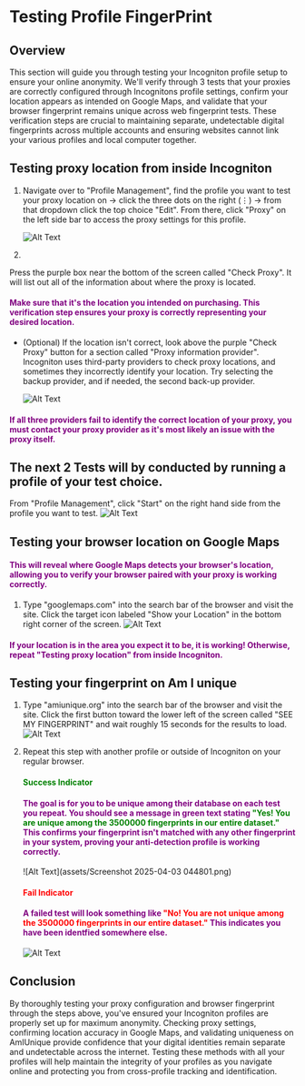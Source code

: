 # Testing Profile FingerPrint

## Overview

This section will guide you through testing your Incogniton profile setup to ensure your online anonymity. We'll verify through 3 tests that your proxies are correctly configured through Incognitons profile settings, confirm your location appears as intended on Google Maps, and validate that your browser fingerprint remains unique across web fingerprint tests. These verification steps are crucial to maintaining separate, undetectable digital fingerprints across multiple accounts and ensuring websites cannot link your various profiles and local computer together.



## Testing proxy location from inside Incogniton

1. Navigate over to "Profile Management", find the profile you want to test your proxy location on -> click the three dots on the right (⋮) -> from that dropdown click the top choice "Edit". From there, click "Proxy" on the left side bar to access the proxy settings for this profile.

    ![Alt Text](assets/ScreenRecording2025-04-03034205-ezgif.com-video-to-gif-converter.gif)

2. 
Press the purple box near the bottom of the screen called "Check Proxy". It will list out all of the information about where the proxy is located. 

#### <span style="color: purple;">Make sure that it's the location you intended on purchasing. This verification step ensures your proxy is correctly representing your desired location.</span>

  - (Optional)
  If the location isn't correct, look above the purple "Check Proxy" button for a section called "Proxy information provider". Incogniton uses third-party providers to check proxy locations, and sometimes they incorrectly identify your location. Try selecting the backup provider, and if needed, the second back-up provider. 

    ![Alt Text](assets/Untitledvideo-MadewithClipchamp1-ezgif.com-video-to-gif-converter.gif)

#### <span style="color: purple;">If all three providers fail to identify the correct location of your proxy, you must contact your proxy provider as it's most likely an issue with the proxy itself.</span>

## The next 2 Tests will by conducted by running a profile of your test choice.
From "Profile Management", click "Start" on the right hand side from the profile you want to test.
    ![Alt Text](assets/ScreenRecording2025-04-03041219-ezgif.com-video-to-gif-converter.gif)

## Testing your browser location on Google Maps
#### <span style="color: purple;">This will reveal where Google Maps detects your browser's location, allowing you to verify your browser paired with your proxy is working correctly.</span>

1. Type "googlemaps.com" into the search bar of the browser and visit the site. Click the target icon labeled "Show your Location" in the   bottom right corner of the screen. 
    ![Alt Text](assets/Recording2025-04-03044353-ezgif.com-video-to-gif-converter.gif)

#### <span style="color: purple;">If your location is in the area you expect it to be, it is working! Otherwise, repeat "Testing proxy location" from inside Incogniton.</span>



## Testing your fingerprint on Am I unique

 1. Type "amiunique.org" into the search bar of the browser and visit the site. Click the first button toward the lower left of the screen called "SEE MY FINGERPRINT" and wait roughly 15 seconds for the results to load.
    ![Alt Text](assets/Recording2025-04-03042701-ezgif.com-video-to-gif-converter.gif)

 2. Repeat this step with another profile or outside of Incogniton on your regular browser. 

    #### <span style="color: green;">Success Indicator</span>
    #### <span style="color: purple;">The goal is for you to be unique among their database on each test you repeat. You should see a message in green text stating <span style="color: green;">"Yes! You are unique among the 3500000 fingerprints in our entire dataset."</span> This confirms your fingerprint isn't matched with any other fingerprint in your system, proving your anti-detection profile is working correctly.</span>

    ![Alt Text](assets/Screenshot 2025-04-03 044801.png)

    #### <span style="color: red;">Fail Indicator</span>
    #### <span style="color: purple;">A failed test will look something like <span style="color: red;">"No! You are not unique among the 3500000 fingerprints in our entire dataset."</span> This indicates you have been identfied somewhere else.</span>

    ![Alt Text](assets/Screenshot-2025-04-03-030230.png)


## Conclusion

By thoroughly testing your proxy configuration and browser fingerprint through the steps above, you've ensured your Incogniton profiles are properly set up for maximum anonymity. Checking proxy settings, confirming location accuracy in Google Maps, and validating uniqueness on AmIUnique provide confidence that your digital identities remain separate and undetectable across the internet. Testing these methods with all your profiles will help maintain the integrity of your profiles as you navigate online and protecting you from cross-profile tracking and identification. 



